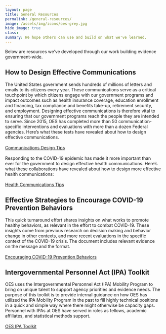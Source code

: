```yaml
---
layout: page
title: General Resources
permalink: /general-resources/
image: /assets/img/icons/oes-grey.jpg
hide_image: true
class:
summary: We hope others can use and build on what we've learned.
---
```

Below are resources we’ve developed through our work building evidence government-wide.

## How to Design Effective Communications
The United States government sends hundreds of millions of letters and emails to its citizens every year. These communications serve as a critical touchpoint by which citizens engage with our government programs and impact outcomes such as health insurance coverage, education enrollment and financing, tax compliance and benefits take-up, retirement security, and employment. Designing effective communications is therefore vital to ensuring that our government programs reach the people they are intended to serve. Since 2015, OES has completed more than 50 communication-specific interventions and evaluations with more than a dozen Federal agencies. Here’s what these tests have revealed about how to design effective communications.
<br/><br>
<a class="usa-button" href="{{ '/assets/abstracts/OES Learnings on Writing Better Communications 2018.pdf' | prepend: site.baseurl }}">Communications Design Tips</a>
<br><br>
Responding to the COVID-19 epidemic has made it more important than ever for the government to design effective health communications. Here’s what these collaborations have revealed about how to design more effective health communications:
<br><br>
<a class="usa-button" href="{{ '/assets/files/oes-health-communications.pdf' | prepend: site.baseurl }}">Health Communications Tips</a>
<br>

## Effective Strategies to Encourage COVID-19 Prevention Behaviors
This quick turnaround effort shares insights on what works to promote healthy behaviors, as relevant in the effort to combat COVID-19. These insights come from previous research on decision making and behavior change in other contexts, and more recent evaluations in the specific context of the COVID-19 crisis. The document includes relevant evidence on the message and the format. 
<br/><br>
<a class="usa-button" href="{{ '/assets/abstracts/OEScovidinsightssummaryNov2020.pdf' | prepend: site.baseurl }}">Encouraging COVID-19 Prevention Behaviors</a>
<br>

## Intergovernmental Personnel Act (IPA) Toolkit
OES uses the Intergovernmental Personnel Act (IPA) Mobility Program to bring on unique talent to support agency priorities and evidence needs. The purpose of this toolkit is to provide internal guidance on how OES has utilized the IPA Mobility Program in the past to fill highly technical positions in a quick and simple way where there might otherwise be capacity gaps. Personnel with IPAs at OES have served in roles as fellows, academic affiliates, and statistical methods support.
<br/><br>
<a class="usa-button" href="{{ '/assets/files/ipa-toolkit-oes.pdf' | prepend: site.baseurl }}">OES IPA Toolkit</a>





